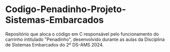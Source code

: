 # Codigo-Penadinho-Projeto-Sistemas-Embarcados
Repositório que aloca o código em C responsável pelo funcionamento do carrinho intitulado "Penadinho",  desenvolvido durante as aulas da Disciplina de Sistemas Embarcados do 2º DS-AMS 2024. 
